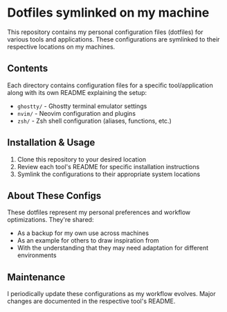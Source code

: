 # Dotfiles symlinked on my machine

This repository contains my personal configuration files (dotfiles) for various
tools and applications. These configurations are symlinked to their respective
locations on my machines.

## Contents

Each directory contains configuration files for a specific tool/application along
with its own README explaining the setup:

- `ghostty/` - Ghostty terminal emulator settings
- `nvim/` - Neovim configuration and plugins
- `zsh/` - Zsh shell configuration (aliases, functions, etc.)

## Installation & Usage

1. Clone this repository to your desired location
2. Review each tool's README for specific installation instructions
3. Symlink the configurations to their appropriate system locations

## About These Configs

These dotfiles represent my personal preferences and workflow optimizations.
They're shared:

- As a backup for my own use across machines
- As an example for others to draw inspiration from
- With the understanding that they may need adaptation for different environments

## Maintenance

I periodically update these configurations as my workflow evolves. Major changes
are documented in the respective tool's README.
